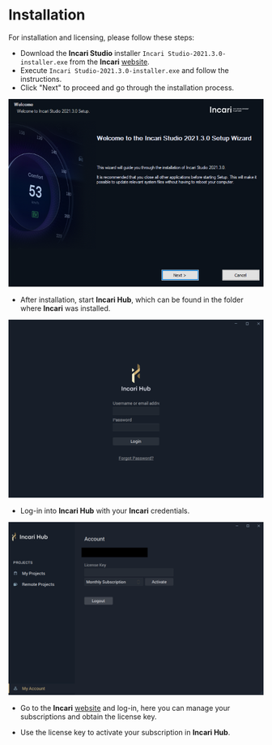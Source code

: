 # Installation

For installation and licensing, please follow these steps:

* Download the **Incari Studio** installer `Incari Studio-2021.3.0-installer.exe` from the **Incari** [website](https://www.incari.com/).
* Execute `Incari Studio-2021.3.0-installer.exe` and follow the instructions.
* Click "Next" to proceed and go through the installation process.

![The Incari Studio welcome screen.](../.gitbook/assets/incaristudio202130_installer.png)

* After installation, start **Incari Hub**, which can be found in the folder where **Incari** was installed. 

![The Incari Hub welcome screen.](../.gitbook/assets/incar-hub-login.png)

* Log-in into **Incari Hub** with your **Incari** credentials.

![The Incari Hub license screen.](../.gitbook/assets/incari-hub-license.png)

*  Go to the **Incari** [website](https://www.incari.com/my-account/) and log-in, here you can manage your subscriptions and obtain the license key.

* Use the license key to activate your subscription in **Incari Hub**.















